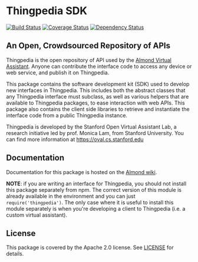# Thingpedia SDK

[![Build Status](https://travis-ci.org/stanford-oval/thingpedia-api.svg?branch=master)](https://travis-ci.org/stanford-oval/thingpedia-api) [![Coverage Status](https://coveralls.io/repos/github/stanford-oval/thingpedia-api/badge.svg?branch=master)](https://coveralls.io/github/stanford-oval/thingpedia-api?branch=master) [![Dependency Status](https://david-dm.org/stanford-oval/thingpedia-api/status.svg)](https://david-dm.org/stanford-oval/thingpedia-api)

## An Open, Crowdsourced Repository of APIs

Thingpedia is the open repository of API used by the [Almond Virtual Assistant](https://almond.stanford.edu).
Anyone can contribute the interface code to access any device or web service, and publish it on Thingpedia.

This package contains the software development kit (SDK) used to develop new
interfaces in Thingpedia. This includes both the abstract classes that any
Thingpedia interface must subclass, as well as various helpers that are available
to Thingpedia packages, to ease interaction with web APIs.
This package also contains the client side libraries to retrieve and
instantiate the interface code from a public Thingpedia instance.

Thingpedia is developed by the Stanford Open Virtual Assistant Lab, a research
initiative led by prof. Monica Lam, from Stanford University. 
You can find more information at <https://oval.cs.stanford.edu>

## Documentation

Documentation for this package is hosted on the [Almond wiki](https://wiki.almond.stanford.edu/thingpedia).

**NOTE**: if you are writing an interface for Thingpedia, you should not install this package separately from npm.
The correct version of this module is already available in the environment and you can just `require('thingpedia')`.
The only case where it is useful to install this module separately is when you're developing
a client to Thingpedia (i.e. a custom virtual assistant).

## License

This package is covered by the Apache 2.0 license. See [LICENSE](LICENSE) for details.
